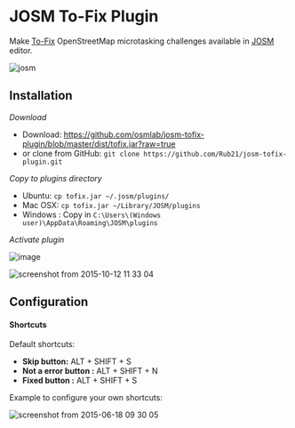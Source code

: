 # JOSM To-Fix Plugin

Make [To-Fix](http://osmlab.github.io/to-fix) OpenStreetMap microtasking challenges available in [JOSM](http://josm.openstreetmap.de/) editor.


![josm](https://cloud.githubusercontent.com/assets/1152236/8237989/9c48c41a-15b8-11e5-8fd5-a35735db43c9.gif)

## Installation

*Download*

- Download: https://github.com/osmlab/josm-tofix-plugin/blob/master/dist/tofix.jar?raw=true
- or clone from GitHub: `git clone https://github.com/Rub21/josm-tofix-plugin.git`

*Copy to plugins directory*

- Ubuntu: `cp tofix.jar ~/.josm/plugins/`
- Mac OSX: `cp tofix.jar ~/Library/JOSM/plugins`
- Windows :  Copy in `C:\Users\(Windows user)\AppData\Roaming\JOSM\plugins`

*Activate plugin*

![image](https://cloud.githubusercontent.com/assets/1152236/8236632/3e4e4352-15af-11e5-88d3-e348b78b62d2.png)

![screenshot from 2015-10-12 11 33 04](https://cloud.githubusercontent.com/assets/1152236/10433104/2f8df796-70d5-11e5-8f77-43b18a01d96e.png)

## Configuration

#### Shortcuts

Default shortcuts:

- **Skip button:** ALT + SHIFT + S
- **Not a error button :** ALT + SHIFT + N
- **Fixed button :** ALT + SHIFT + S

Example to configure your own shortcuts:


![screenshot from 2015-06-18 09 30 05](https://cloud.githubusercontent.com/assets/1152236/8237229/6268a12a-15b3-11e5-8496-d67fdc1fc4b8.png)


